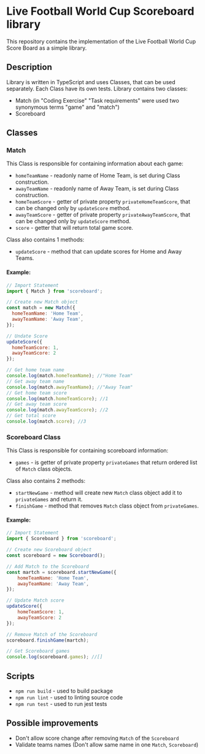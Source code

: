 # Live Football World Cup Scoreboard library
This repository contains the implementation of the Live Football World Cup Score Board as a simple library.

## Description
Library is written in TypeScript and uses Classes, that can be used separately.
Each Class have its own tests.
Library contains two classes:
* Match (in "Coding Exercise" "Task requirements" were used two synonymous terms "game" and "match")
* Scoreboard

## Classes
### Match
This Class is responsible for containing information about each game:
* `homeTeamName` - readonly name of Home Team, is set during Class construction.
* `awayTeamName` - readonly name of Away Team, is set during Class construction.
* `homeTeamScore` - getter of private property `privateHomeTeamScore`, that can be changed only by `updateScore` method.
* `awayTeamScore` - getter of private property `privateAwayTeamScore`, that can be changed only by `updateScore` method.
* `score` - getter that will return total game score.

Class also contains 1 methods:
* `updateScore` - method that can update scores for Home and Away Teams.

#### Example:
```javascript
// Import Statement
import { Match } from 'scoreboard';

// Create new Match object
const match = new Match({
  homeTeamName: 'Home Team',
  awayTeamName: 'Away Team',
});

// Undate Score
updateScore({
  homeTeamScore: 1,
  awayTeamScore: 2
});

// Get home team name
console.log(match.homeTeamName); //"Home Team"
// Get away team name
console.log(match.awayTeamName); //"Away Team"
// Get home team score
console.log(match.homeTeamScore); //1
// Get away team score
console.log(match.awayTeamScore); //2
// Get total score
console.log(match.score); //3
```

### Scoreboard Class
This Class is responsible for containing scoreboard information:
* `games` - is getter of private property `privateGames` that return ordered list of `Match` class objects.

Class also contains 2 methods:
* `startNewGame` - method will create new `Match` class object add it to `privateGames` and return it.
* `finishGame` - method that removes `Match` class object from `privateGames`.

#### Example:
```javascript
// Import Statement
import { Scoreboard } from 'scoreboard';

// Create new Scoreboard object
const scoreboard = new Scoreboard();

// Add Match to the Scoreboard
const martch = scoreboard.startNewGame({
    homeTeamName: 'Home Team',
    awayTeamName: 'Away Team',
});

// Update Match score
updateScore({
    homeTeamScore: 1,
    awayTeamScore: 2
});

// Remove Match of the Scoreboard
scoreboard.finishGame(martch);

// Get Scoreboard games
console.log(scoreboard.games); //[]
```

## Scripts
* `npm run build` - used to build package
* `npm run lint` - used to linting source code
* `npm run test` - used to run jest tests

## Possible improvements
* Don't allow score change after removing `Match` of the `Scoreboard`
* Validate teams names (Don't allow same name in one `Match`, `Scoreboard`)
